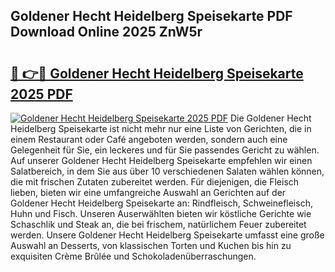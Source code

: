 ## Goldener Hecht Heidelberg Speisekarte PDF Download Online 2025 ZnW5r

# <h2><a href="http://gcboyl.nevu.top/?p=Goldener+Hecht+Heidelberg+Speisekarte">🔗 👉🔴 Goldener Hecht Heidelberg Speisekarte 2025 PDF</a></h2>

[![Goldener Hecht Heidelberg Speisekarte 2025 PDF](https://i.imgur.com/dBaPXMq.png)](http://gcboyl.nevu.top/?p=Goldener+Hecht+Heidelberg+Speisekarte)
Die Goldener Hecht Heidelberg Speisekarte ist nicht mehr nur eine Liste von Gerichten, die in einem Restaurant oder Café angeboten werden, sondern auch eine Gelegenheit für Sie, ein leckeres und für Sie passendes Gericht zu wählen. Auf unserer Goldener Hecht Heidelberg Speisekarte empfehlen wir einen Salatbereich, in dem Sie aus über 10 verschiedenen Salaten wählen können, die mit frischen Zutaten zubereitet werden. Für diejenigen, die Fleisch lieben, bieten wir eine umfangreiche Auswahl an Gerichten auf der Goldener Hecht Heidelberg Speisekarte an: Rindfleisch, Schweinefleisch, Huhn und Fisch. Unseren Auserwählten bieten wir köstliche Gerichte wie Schaschlik und Steak an, die bei frischem, natürlichem Feuer zubereitet werden. Unsere Goldener Hecht Heidelberg Speisekarte umfasst eine große Auswahl an Desserts, von klassischen Torten und Kuchen bis hin zu exquisiten Crème Brûlée und Schokoladenüberraschungen.
